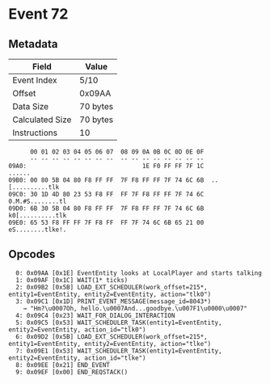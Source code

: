 # Event 72

## Metadata

| Field           | Value    |
|-----------------|----------|
| Event Index     | 5/10     |
| Offset          | 0x09AA   |
| Data Size       | 70 bytes |
| Calculated Size | 70 bytes |
| Instructions    | 10       |

```
      00 01 02 03 04 05 06 07  08 09 0A 0B 0C 0D 0E 0F
      -- -- -- -- -- -- -- --  -- -- -- -- -- -- -- --
09A0:                                1E F0 FF FF 7F 1C            ......
09B0: 00 80 5B 04 80 F8 FF FF  7F F8 FF FF 7F 74 6C 6B  ..[..........tlk
09C0: 30 1D 4D 80 23 53 F8 FF  FF 7F F8 FF FF 7F 74 6C  0.M.#S........tl
09D0: 6B 30 5B 04 80 F8 FF FF  7F F8 FF FF 7F 74 6C 6B  k0[..........tlk
09E0: 65 53 F8 FF FF 7F F8 FF  FF 7F 74 6C 6B 65 21 00  eS........tlke!.
```

## Opcodes

```
  0: 0x09AA [0x1E] EventEntity looks at LocalPlayer and starts talking
  1: 0x09AF [0x1C] WAIT(1* ticks)
  2: 0x09B2 [0x5B] LOAD_EXT_SCHEDULER(work_offset=215*, entity1=EventEntity, entity2=EventEntity, action="tlk0")
  3: 0x09C1 [0x1D] PRINT_EVENT_MESSAGE(message_id=8043*)
    → "Hm?\u0007Oh, hello.\u0007And...goodbye.\u007F1\u0000\u0007"
  4: 0x09C4 [0x23] WAIT_FOR_DIALOG_INTERACTION
  5: 0x09C5 [0x53] WAIT_SCHEDULER_TASK(entity1=EventEntity, entity2=EventEntity, action_id="tlk0")
  6: 0x09D2 [0x5B] LOAD_EXT_SCHEDULER(work_offset=215*, entity1=EventEntity, entity2=EventEntity, action="tlke")
  7: 0x09E1 [0x53] WAIT_SCHEDULER_TASK(entity1=EventEntity, entity2=EventEntity, action_id="tlke")
  8: 0x09EE [0x21] END_EVENT
  9: 0x09EF [0x00] END_REQSTACK()
```
